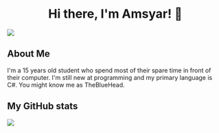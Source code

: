 <h1 align=center>Hi there, I'm Amsyar! 👋</h1>


[![](https://komarev.com/ghpvc/?username=amsyarasyiq)](https://github.com/amsyarasyiq)

## About Me
I'm a 15 years old student who spend most of their spare time in front of their computer. I'm still new at programming and my primary language is C#. You might know me as TheBlueHead.

## My GitHub stats
<img src="https://github-readme-stats.vercel.app/api?username=amsyarasyiq&include_all_commits=true&hide_border=true&count_private=true" />
<!--
## Reach me via..

### Discord
[![](https://discord-md-badge.vercel.app/api/shield/492949202121261067)](https://discord.com/users/492949202121261067) 

### Social Media
[![](https://img.shields.io/badge/Facebook-1877F2?style=for-the-badge&logo=facebook&logoColor=white)](https://fb.com/amsyarasyiq) [![](https://img.shields.io/badge/Instagram-E4405F?style=for-the-badge&logo=instagram&logoColor=white)](https://instagram.com/amsyarasyiq) [![](https://img.shields.io/badge/Twitter-1DA1F2?style=for-the-badge&logo=twitter&logoColor=white)](https://twitter.com/amsyarasyiq) 
--->
